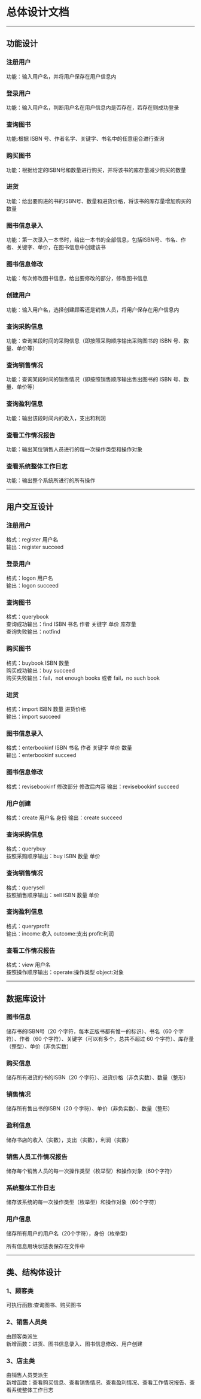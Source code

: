 # 总体设计文档

***

## 功能设计
### 注册用户
功能：输入用户名，并将用户保存在用户信息内
### 登录用户
功能：输入用户名，判断用户名在用户信息内是否存在，若存在则成功登录
### 查询图书
功能:根据 ISBN 号、作者名字、关键字、书名中的任意组合进行查询
### 购买图书
功能：根据给定的ISBN号和数量进行购买，并将该书的库存量减少购买的数量
### 进货
功能：给出要购进的书的ISBN号、数量和进货价格，将该书的库存量增加购买的数量
### 图书信息录入
功能：第一次录入一本书时，给出一本书的全部信息，包括ISBN号、书名、作者、关键字、单价，在图书信息中创建该书
### 图书信息修改
功能：每次修改图书信息，给出要修改的部分，修改图书信息
### 创建用户
功能：输入用户名，选择创建顾客还是销售人员，将用户保存在用户信息内
### 查询采购信息
功能：查询某段时间的采购信息（即按照采购顺序输出采购图书的 ISBN 号、数量、单价等）
### 查询销售情况
功能：查询某段时间的销售情况（即按照销售顺序输出售出图书的 ISBN 号、数量、单价等）
### 查询盈利信息
功能：输出该段时间内的收入，支出和利润
### 查看工作情况报告
功能：输出某位销售人员进行的每一次操作类型和操作对象
### 查看系统整体工作日志
功能：输出整个系统所进行的所有操作

***

## 用户交互设计
### 注册用户
格式：register 用户名  
输出：register succeed
### 登录用户
格式：logon 用户名  
输出：logon succeed
### 查询图书
格式：querybook   
查询成功输出：find ISBN 书名 作者 关键字 单价 库存量   
查询失败输出：notfind  
### 购买图书
格式：buybook ISBN 数量  
购买成功输出：buy succeed  
购买失败输出：fail，not enough books 或者 fail，no such book  
### 进货
格式：import ISBN 数量 进货价格   
输出：import succeed
### 图书信息录入
格式：enterbookinf ISBN 书名 作者 关键字 单价 数量  
输出：enterbookinf succeed
### 图书信息修改
格式：revisebookinf 修改部分 修改后内容
输出：revisebookinf succeed
### 用户创建
格式：create 用户名 身份 
输出：create succeed
### 查询采购信息
格式：querybuy  
按照采购顺序输出：buy ISBN 数量 单价
### 查询销售情况
格式：querysell  
按照销售顺序输出：sell ISBN 数量 单价
### 查询盈利信息
格式：queryprofit  
输出：income:收入 outcome:支出 profit:利润
### 查看工作情况报告
格式：view 用户名  
按照操作顺序输出：operate:操作类型 object:对象

***

## 数据库设计
### 图书信息  
储存书的ISBN号（20 个字符，每本正版书都有惟一的标识）、书名（60 个字符）、作者（60 个字符）、关键字（可以有多个，总共不超过 60 个字符）、库存量（整型）、单价（非负实数） 
### 购买信息 
储存所有进货的书的ISBN（20 个字符）、进货价格（非负实数）、数量（整形）
### 销售情况  
储存所有售出书的ISBN（20 个字符）、单价（非负实数）、数量（整形）
### 盈利信息  
储存书店的收入（实数），支出（实数），利润（实数）
### 销售人员工作情况报告
储存每个销售人员的每一次操作类型（枚举型）和操作对象（60个字符）
### 系统整体工作日志
储存该系统的每一次操作类型（枚举型）和操作对象（60个字符）
### 用户信息   
储存所有用户的用户名（20个字符），身份（枚举型）

所有信息用块状链表保存在文件中

***

## 类、结构体设计
### 1、顾客类
可执行函数:查询图书、购买图书
### 2、销售人员类
由顾客类派生  
新增函数：进货、图书信息录入、图书信息修改、用户创建
### 3、店主类
由销售人员类派生  
新增函数：查看购买信息、查看销售情况、查看盈利情况、查看工作情况报告、查看系统整体工作日志